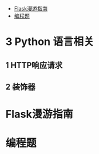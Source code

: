 
- [Flask漫游指南](#Flask漫游指南)
- [编程题](#编程题)



# 3 Python 语言相关

## 1 HTTP响应请求

## 2 装饰器

# Flask漫游指南
# 编程题

